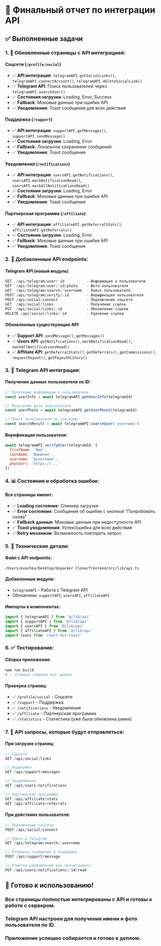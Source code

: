 # 🎉 Финальный отчет по интеграции API

## ✅ Выполненные задачи

### 1. 📱 Обновленные страницы с API интеграцией:

#### **Соцсети** (`/profile/social`)
- ✅ **API интеграция**: `telegramAPI.getSocialLinks()`, `telegramAPI.connectAccount()`, `telegramAPI.deleteSocialLink()`
- ✅ **Telegram API**: Поиск пользователей через `telegramAPI.searchUser()`
- ✅ **Состояния загрузки**: Loading, Error, Success
- ✅ **Fallback**: Моковые данные при ошибке API
- ✅ **Уведомления**: Toast сообщения для всех действий

#### **Поддержка** (`/support`)
- ✅ **API интеграция**: `supportAPI.getMessages()`, `supportAPI.sendMessage()`
- ✅ **Состояния загрузки**: Loading, Error
- ✅ **Fallback**: Локальное сохранение сообщений
- ✅ **Уведомления**: Toast сообщения

#### **Уведомления** (`/notifications`)
- ✅ **API интеграция**: `usersAPI.getNotifications()`, `usersAPI.markNotificationRead()`, `usersAPI.markAllNotificationsRead()`
- ✅ **Состояния загрузки**: Loading, Error
- ✅ **Fallback**: Моковые данные при ошибке API
- ✅ **Уведомления**: Toast сообщения

#### **Партнерская программа** (`/affiliate`)
- ✅ **API интеграция**: `affiliateAPI.getReferralStats()`, `affiliateAPI.getReferrals()`
- ✅ **Состояния загрузки**: Loading, Error
- ✅ **Fallback**: Моковые данные при ошибке API
- ✅ **Уведомления**: Toast сообщения

### 2. 🔗 Добавленные API endpoints:

#### **Telegram API** (новый модуль)
```javascript
GET  /api/telegram/user/:id          - Информация о пользователе
GET  /api/telegram/user/:id/photo    - Фото пользователя
GET  /api/telegram/search/:username  - Поиск пользователя
POST /api/telegram/verify/:id        - Верификация пользователя
POST /api/social/connect             - Подключение соцсети
GET  /api/social/links               - Получение ссылок
PUT  /api/social/links/:id           - Обновление ссылки
DELETE /api/social/links/:id         - Удаление ссылки
```

#### **Обновленные существующие API**
- ✅ **Support API**: `sendMessage()`, `getMessages()`
- ✅ **Users API**: `getNotifications()`, `markNotificationRead()`, `markAllNotificationsRead()`
- ✅ **Affiliate API**: `getReferralStats()`, `getReferrals()`, `getCommissions()`, `requestPayout()`, `getPayoutHistory()`

### 3. 🚀 Telegram API интеграция:

#### **Получение данных пользователя по ID:**
```javascript
// Получение информации о пользователе
const userInfo = await telegramAPI.getUserInfo(telegramId)

// Получение фото пользователя
const userPhoto = await telegramAPI.getUserPhoto(telegramId)

// Поиск пользователя по username
const searchResult = await telegramAPI.searchUser('username')
```

#### **Верификация пользователя:**
```javascript
await telegramAPI.verifyUser(telegramId, {
  firstName: 'Имя',
  lastName: 'Фамилия',
  username: '@username',
  photoUrl: 'https://...'
})
```

### 4. 📊 Состояния и обработка ошибок:

#### **Все страницы имеют:**
- ✅ **Loading состояние**: Спиннер загрузки
- ✅ **Error состояние**: Сообщение об ошибке с кнопкой "Попробовать снова"
- ✅ **Fallback данные**: Моковые данные при недоступности API
- ✅ **Toast уведомления**: Успех/ошибка для всех действий
- ✅ **Retry механизм**: Возможность повторить запрос

### 5. 🔧 Технические детали:

#### **Файл с API endpoints:**
```
/Users/evochka/Desktop/Unpacker Clone/frontend/src/lib/api.ts
```

#### **Добавленные модули:**
- `telegramAPI` - Работа с Telegram API
- Обновлены: `supportAPI`, `usersAPI`, `affiliateAPI`

#### **Импорты в компонентах:**
```javascript
import { telegramAPI } from '@/lib/api'
import { supportAPI } from '@/lib/api'
import { usersAPI } from '@/lib/api'
import { affiliateAPI } from '@/lib/api'
import toast from 'react-hot-toast'
```

### 6. ✅ Тестирование:

#### **Сборка приложения:**
```bash
npm run build
# ✅ Успешно собрано без ошибок
```

#### **Проверка страниц:**
- ✅ `/profile/social` - Соцсети
- ✅ `/support` - Поддержка  
- ✅ `/notifications` - Уведомления
- ✅ `/affiliate` - Партнерская программа
- ✅ `/statistics` - Статистика (уже была обновлена ранее)

### 7. 🎯 API запросы, которые будут отправляться:

#### **При загрузке страниц:**
```javascript
// Соцсети
GET /api/social/links

// Поддержка
GET /api/support/messages

// Уведомления
GET /api/users/notifications

// Партнерская программа
GET /api/affiliate/stats
GET /api/affiliate/referrals
```

#### **При действиях пользователя:**
```javascript
// Подключение соцсети
POST /api/social/connect

// Поиск в Telegram
GET /api/telegram/search/:username

// Отправка сообщения в поддержку
POST /api/support/message

// Отметка уведомления как прочитанного
PUT /api/users/notifications/:id/read
```

## 🚀 Готово к использованию!

### **Все страницы полностью интегрированы с API и готовы к работе с сервером.**

### **Telegram API настроен для получения имени и фото пользователя по ID.**

### **Приложение успешно собирается и готово к деплою.**
